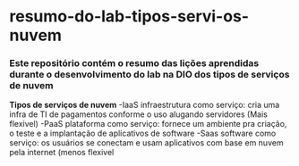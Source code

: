# resumo-do-lab-tipos-servi-os-nuvem
### Este repositório contém o resumo das lições aprendidas durante o desenvolvimento do lab na DIO dos tipos de serviços de nuvem

**Tipos de serviços de nuvem**
-IaaS infraestrutura como serviço: cria uma infra de TI de pagamentos conforme o uso alugando servidores (Mais flexivel)
-PaaS plataforma como serviço: fornece um ambiente pra criação, o teste e a implantação de aplicativos de software
-Saas software como serviço: os usuários se conectam e usam aplicativos com base em nuvem pela internet (menos flexivel
